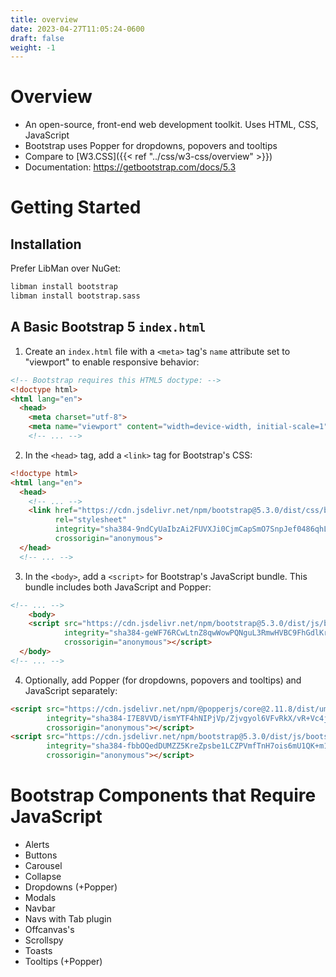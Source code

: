 ```yaml
---
title: overview
date: 2023-04-27T11:05:24-0600
draft: false
weight: -1
---
```


# Overview
- An open-source, front-end web development toolkit.  Uses HTML, CSS, JavaScript
- Bootstrap uses Popper for dropdowns, popovers and tooltips
- Compare to [W3.CSS]({{< ref "../css/w3-css/overview" >}})
- Documentation: https://getbootstrap.com/docs/5.3  

# Getting Started
## Installation
Prefer LibMan over NuGet:  
```sh
libman install bootstrap
libman install bootstrap.sass
```

## A Basic Bootstrap 5 `index.html`
1. Create an `index.html` file with a `<meta>` tag's `name` attribute set to "viewport" to enable responsive behavior:
```html
<!-- Bootstrap requires this HTML5 doctype: -->
<!doctype html>
<html lang="en">
  <head>
    <meta charset="utf-8">
    <meta name="viewport" content="width=device-width, initial-scale=1">
    <!-- ... -->
```
2. In the `<head>` tag, add a `<link>` tag for Bootstrap's CSS:
```html
<!doctype html>
<html lang="en">
  <head>
    <!-- ... -->
    <link href="https://cdn.jsdelivr.net/npm/bootstrap@5.3.0/dist/css/bootstrap.min.css" 
          rel="stylesheet" 
          integrity="sha384-9ndCyUaIbzAi2FUVXJi0CjmCapSmO7SnpJef0486qhLnuZ2cdeRhO02iuK6FUUVM" 
          crossorigin="anonymous">
  </head>
  <!-- ... -->
```
3. In the `<body>`, add a `<script>` for Bootstrap's JavaScript bundle.  This bundle includes both JavaScript and Popper:
```html
<!-- ... -->
    <body>
    <script src="https://cdn.jsdelivr.net/npm/bootstrap@5.3.0/dist/js/bootstrap.bundle.min.js" 
            integrity="sha384-geWF76RCwLtnZ8qwWowPQNguL3RmwHVBC9FhGdlKrxdiJJigb/j/68SIy3Te4Bkz" 
            crossorigin="anonymous"></script>
  </body>
<!-- ... -->
```
4. Optionally, add Popper (for dropdowns, popovers and tooltips) and JavaScript separately:
```html
<script src="https://cdn.jsdelivr.net/npm/@popperjs/core@2.11.8/dist/umd/popper.min.js" 
        integrity="sha384-I7E8VVD/ismYTF4hNIPjVp/Zjvgyol6VFvRkX/vR+Vc4jQkC+hVqc2pM8ODewa9r" 
        crossorigin="anonymous"></script>
<script src="https://cdn.jsdelivr.net/npm/bootstrap@5.3.0/dist/js/bootstrap.min.js" 
        integrity="sha384-fbbOQedDUMZZ5KreZpsbe1LCZPVmfTnH7ois6mU1QK+m14rQ1l2bGBq41eYeM/fS" 
        crossorigin="anonymous"></script>
```

# Bootstrap Components that Require JavaScript
- Alerts
- Buttons
- Carousel
- Collapse
- Dropdowns (+Popper)
- Modals
- Navbar
- Navs with Tab plugin
- Offcanvas's
- Scrollspy
- Toasts
- Tooltips (+Popper)
